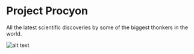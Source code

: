 # Project Procyon
All the latest scientific discoveries by some of the biggest thonkers in the world.

![alt text](https://i.kym-cdn.com/photos/images/newsfeed/001/292/924/469.gif)
